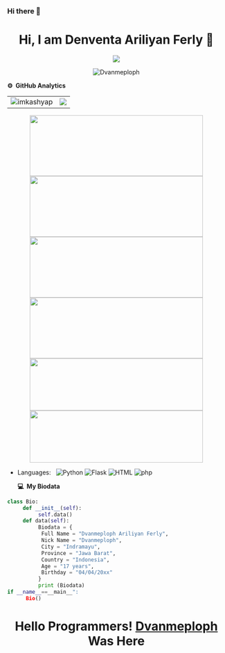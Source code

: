 ### Hi there 👋
<!--
**Dvanmeploph/Dvanmeploph** is a ✨ _special_ ✨ repository because its `README.md` (this file) appears on your GitHub profile.

Here are some ideas to get you started:



<h1 align="center"> Hello World :) </h1>
<p align="center">
•●•
</p>

<img src="https://github.com/Dvanmeploph/Dvanmeploph/blob/main/Hello World/status_me_status_90e259db678545f49a41faf12e095d58.jpg" width="640" title="Menu" alt="Menu">

      <!--![](https://github.com/Dvanmeploph/Dvanmeploph/blob/main/Hello%20World/status_me_status_90e259db678545f49a41faf12e095d58.jpg)-->
<p align="center"> <h1 align="center"> Hi, I am Denventa Ariliyan Ferly 👋</h1> </p>
<p align="center">
<a href="https://github.com/Denventa/"><img src="https://img.shields.io/badge/-Github-FFA116?style=for-the-badge&logo=Github&logoColor=black"/> </a>
</p>

<p align="center"> <img src="https://komarev.com/ghpvc/?username=Dvanmeploph&label=Profile%20views&color=0e75b6&style=flat" alt="Dvanmeploph"/></p>


**⚙️ &nbsp;GitHub Analytics**
<table style="width:100%">
  <tr>
    <td> <img src="https://github-readme-stats.vercel.app/api?username=Dvanmeploph&show_icons=true&theme=dark&locale=en&hide_border=true" alt="imkashyap" /></td>
    <td><img src="https://github-readme-stats.vercel.app/api/top-langs/?username=Dvanmeploph&theme=dark&hide_border=true&layout=compact"></td>
  </tr>
</table>
<p align="center">
<a href="https://github.com/Dvanmeploph/sakera"><img width="400" height="140" src="https://github-readme-stats.vercel.app/api/pin/?username=Dvanmeploph&repo=sakera&theme=chartreuse-dark"></a>
<a href="https://github.com/Dvanmeploph/elite"><img width="400" height="140" src="https://github-readme-stats.vercel.app/api/pin/?username=Dvanmeploph&repo=elite&theme=chartreuse-dark"></a>
<a href="https://github.com/Dvanmeploph/DARK-FB"><img width="400" height="140" src="https://github-readme-stats.vercel.app/api/pin/?username=Dvanmeploph&repo=DARK-FB&theme=chartreuse-dark"></a>
<a href="https://github.com/Dvanmeploph/Dvanmeploph-C"><img width="400" height="140" src="https://github-readme-stats.vercel.app/api/pin/?username=Dvanmeploph&repo=Dvanmeploph-C&theme=chartreuse-dark"></a>
<a href="https://github.com/Dvanmeploph/facebook-tools"><img width="400" height="120" src="https://github-readme-stats.vercel.app/api/pin/?username=Dvanmeploph&repo=facebook-tools&theme=chartreuse-dark"></a>
<a href="https://github.com/Dvanmeploph/List-User-Agent"><img width="400" height="120" src="https://github-readme-stats.vercel.app/api/pin/?username=Dvanmeploph&repo=List-User-Agent&theme=chartreuse-dark"></a>
</p>


- Languages: &nbsp;
  ![Python](https://img.shields.io/badge/-Python-333333?style=flat&logo=Python&logoColor=007ACC)
  ![Flask](https://img.shields.io/badge/-Flask-333333?style=flat&logo=Flask&logoColor=007ACC)
  ![HTML](https://img.shields.io/badge/-HTML-333333?style=flat&logo=HTML5)
  ![php](https://img.shields.io/badge/-php-333333?style=flat&logo=php&logoColor=1572B6)
  
  **💻 &nbsp;My Biodata**
  
```python
class Bio:
     def __init__(self):
          self.data()
     def data(self):
          Biodata = {
           Full Name = "Dvanmeploph Ariliyan Ferly",
           Nick Name = "Dvanmeploph",
           City = "Indramayu",
           Province = "Jawa Barat",
           Country = "Indonesia",
           Age = "17 years",
           Birthday = "04/04/20xx"
          } 
          print (Biodata)
if __name__==__main__":
      Bio()
```
<h1 align="center">
  <b>Hello Programmers!<b> <a href="https://www.facebook.com/Denventa.Xayonara.Team.UnlimitedARMY" target="blank">Dvanmeploph</a> Was Here
</h1>
